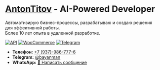 # [AntonTitov](https://github.com/bayanist) - AI-Powered Developer

Автоматизирую бизнес-процессы, разрабатываю и создаю решения для эффективной работы.  
Более 10 лет опыта в удаленной разработке.

[![API](https://img.shields.io/badge/RESTAPI-26a641?style=for-the-badge&logo=openai&logoColor=white)](https://www.google.com/search?btnG=1&pws=0&q=rest+api)
[![WooCommerce](https://img.shields.io/badge/WooCommerce-96588A?style=for-the-badge&logo=wordpress&logoColor=white)](https://woocommerce.com/)
[![Telegram](https://img.shields.io/badge/Telegram-2CA5E0?style=for-the-badge&logo=telegram&logoColor=white)](https://telegram.org/)

 - **Телефон:** [+7 (937)-986-777-6](tel:+79379867776)  
 - **Telegram:** [@bayanman](https://t.me/bayanman)
 - **WhatsApp:** [💬 Написать сообщение](https://api.whatsapp.com/send?phone=79379867776)

